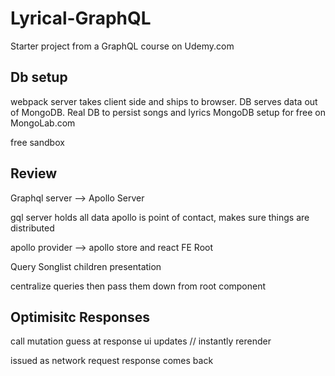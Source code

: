 # Lyrical-GraphQL
Starter project from a GraphQL course on Udemy.com

## Db setup
webpack server takes client side and ships to browser.
DB serves data out of MongoDB.
Real DB to persist songs and lyrics
MongoDB setup for free on MongoLab.com

free sandbox

## Review

Graphql server --> Apollo Server

gql server holds all data
apollo is point of contact, makes sure things are distributed

apollo provider
--> apollo store and react FE
Root

Query
Songlist
children
presentation

centralize queries then pass them down
from root component

## Optimisitc Responses
call mutation
guess at response
ui updates
// instantly rerender

issued as network request
response comes back
